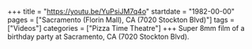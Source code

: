 +++
title = "https://youtu.be/YuPsiJM7q4o"
startdate = "1982-00-00"
pages = ["Sacramento (Florin Mall), CA (7020 Stockton Blvd)"]
tags = ["Videos"]
categories = ["Pizza Time Theatre"]
+++
Super 8mm film of a birthday party at Sacramento, CA (7020 Stockton Blvd).
